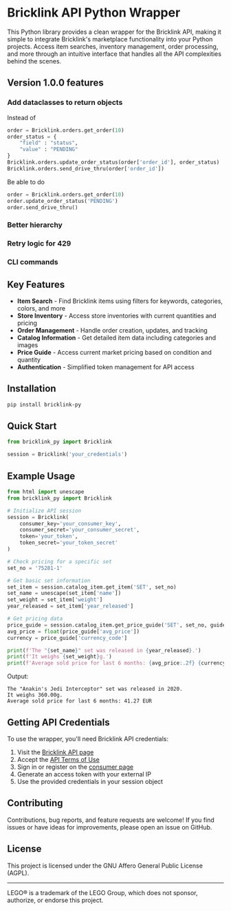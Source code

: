 # Bricklink API Python Wrapper
This Python library provides a clean wrapper for the Bricklink API, making it simple to integrate Bricklink's marketplace functionality into your Python projects. Access item searches, inventory management, order processing, and more through an intuitive interface that handles all the API complexities behind the scenes.
## Version 1.0.0 features
### Add dataclasses to return objects
Instead of
```python
order = Bricklink.orders.get_order(10)
order_status = {
    "field" : "status",
    "value" : "PENDING"
}
Bricklink.orders.update_order_status(order['order_id'], order_status)
Bricklink.orders.send_drive_thru(order['order_id'])
```
Be able to do
```python
order = Bricklink.orders.get_order(10)
order.update_order_status('PENDING')
order.send_drive_thru()
```
### Better hierarchy
### Retry logic for 429
### CLI commands

## Key Features

- **Item Search** - Find Bricklink items using filters for keywords, categories, colors, and more
- **Store Inventory** - Access store inventories with current quantities and pricing
- **Order Management** - Handle order creation, updates, and tracking
- **Catalog Information** - Get detailed item data including categories and images
- **Price Guide** - Access current market pricing based on condition and quantity
- **Authentication** - Simplified token management for API access

## Installation
```bash
pip install bricklink-py
```

## Quick Start

```python
from bricklink_py import Bricklink

session = Bricklink('your_credentials')
```

## Example Usage

```python
from html import unescape
from bricklink_py import Bricklink

# Initialize API session
session = Bricklink(
    consumer_key='your_consumer_key',
    consumer_secret='your_consumer_secret',
    token='your_token',
    token_secret='your_token_secret'
)

# Check pricing for a specific set
set_no = '75281-1'

# Get basic set information
set_item = session.catalog_item.get_item('SET', set_no)
set_name = unescape(set_item['name'])
set_weight = set_item['weight']
year_released = set_item['year_released']

# Get pricing data
price_guide = session.catalog_item.get_price_guide('SET', set_no, guide_type='sold')
avg_price = float(price_guide['avg_price'])
currency = price_guide['currency_code']

print(f'The "{set_name}" set was released in {year_released}.')
print(f'It weighs {set_weight}g.')
print(f'Average sold price for last 6 months: {avg_price:.2f} {currency}')
```

Output:
```
The "Anakin's Jedi Interceptor" set was released in 2020.
It weighs 360.00g.
Average sold price for last 6 months: 41.27 EUR
```

## Getting API Credentials

To use the wrapper, you'll need Bricklink API credentials:

1. Visit the [Bricklink API page](https://www.bricklink.com/v2/api/welcome.page)
2. Accept the [API Terms of Use](https://www.bricklink.com/v3/terms_of_use_api.page)
3. Sign in or register on the [consumer page](https://www.bricklink.com/v2/api/register_consumer.page)
4. Generate an access token with your external IP
5. Use the provided credentials in your session object

## Contributing

Contributions, bug reports, and feature requests are welcome! If you find issues or have ideas for improvements, please open an issue on GitHub.

## License

This project is licensed under the GNU Affero General Public License (AGPL).

---

LEGO® is a trademark of the LEGO Group, which does not sponsor, authorize, or endorse this project.
